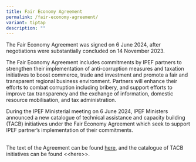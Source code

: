 ```yaml
---
title: Fair Economy Agreement
permalink: /fair-economy-agreement/
variant: tiptap
description: ""
---
```

<p>The Fair Economy Agreement was signed on 6 June 2024, after negotiations
were substantially concluded on 14 November 2023.&nbsp;</p>
<p></p>
<p>The Fair Economy Agreement includes commitments by IPEF partners to strengthen
their implementation of anti-corruption measures and taxation initiatives
to boost commerce, trade and investment and promote a fair and transparent
regional business environment. Partners will enhance their efforts to combat
corruption including bribery, and support efforts to improve tax transparency
and the exchange of information, domestic resource mobilisation, and tax
administration.</p>
<p></p>
<p>During the IPEF Ministerial meeting on 6 June 2024, IPEF Ministers announced
a new catalogue of technical assistance and capacity building (TACB) initiatives
under the Fair Economy Agreement which seek to support IPEF partner’s implementation
of their commitments.</p>
<p>
<br>The text of the Agreement can be found <a href="/files/IPEF_PIV_Fair_Economy_Agreement___For_Public_Release.pdf" rel="noopener noreferrer nofollow" target="_blank">here</a>,
and the catalogue of TACB initiatives can be found &lt;&lt;here&gt;&gt;.</p>